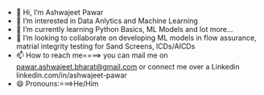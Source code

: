 - 👋 Hi, I’m Ashwajeet Pawar
- 👀 I’m interested in Data Anlytics and Machine Learning
- 🌱 I’m currently learning Python Basics, ML Models and lot more...
- 💞️ I’m looking to collaborate on developing ML models in flow assurance, matrial integrity testing for Sand Screens, ICDs/AICDs
- 📫 How to reach me====> you can mail me on pawar.ashwajeet.bharat@gmail.com or connect me over a Linkedin linkedin.com/in/ashwajeet-pawar
- 😄 Pronouns:===>He/Him


<!---
pawarashwajeet/pawarashwajeet is a ✨ special ✨ repository because its `README.md` (this file) appears on your GitHub profile.
You can click the Preview link to take a look at your changes.
--->
